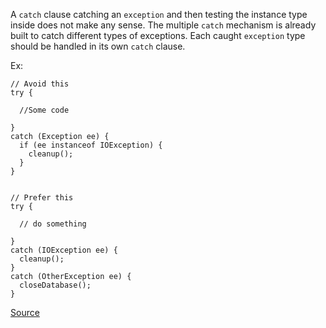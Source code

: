 A `catch` clause catching an `exception` and then testing the instance type inside does not make any sense.
The multiple `catch` mechanism is already built to catch different types of exceptions.
Each caught `exception` type should be handled in its own `catch` clause.

Ex:

```
// Avoid this
try {

  //Some code

}
catch (Exception ee) {
  if (ee instanceof IOException) {
    cleanup();
  }
}


// Prefer this
try {

  // do something

}
catch (IOException ee) {
  cleanup();
}
catch (OtherException ee) {
  closeDatabase();
}
```

[Source](http://pmd.sourceforge.net/pmd-5.3.2/pmd-java/rules/java/design.html#AvoidInstanceofChecksInCatchClause)
